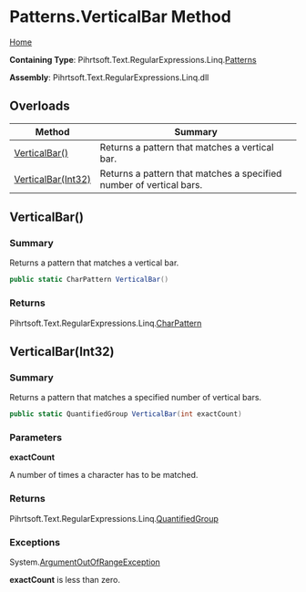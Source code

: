 # Patterns\.VerticalBar Method

[Home](../../../../../../README.md)

**Containing Type**: Pihrtsoft\.Text\.RegularExpressions\.Linq\.[Patterns](../README.md)

**Assembly**: Pihrtsoft\.Text\.RegularExpressions\.Linq\.dll

## Overloads

| Method | Summary |
| ------ | ------- |
| [VerticalBar()](#Pihrtsoft_Text_RegularExpressions_Linq_Patterns_VerticalBar) | Returns a pattern that matches a vertical bar\. |
| [VerticalBar(Int32)](#Pihrtsoft_Text_RegularExpressions_Linq_Patterns_VerticalBar_System_Int32_) | Returns a pattern that matches a specified number of vertical bars\. |

## VerticalBar\(\) <a name="Pihrtsoft_Text_RegularExpressions_Linq_Patterns_VerticalBar"></a>

### Summary

Returns a pattern that matches a vertical bar\.

```csharp
public static CharPattern VerticalBar()
```

### Returns

Pihrtsoft\.Text\.RegularExpressions\.Linq\.[CharPattern](../../CharPattern/README.md)

## VerticalBar\(Int32\) <a name="Pihrtsoft_Text_RegularExpressions_Linq_Patterns_VerticalBar_System_Int32_"></a>

### Summary

Returns a pattern that matches a specified number of vertical bars\.

```csharp
public static QuantifiedGroup VerticalBar(int exactCount)
```

### Parameters

**exactCount**

A number of times a character has to be matched\.

### Returns

Pihrtsoft\.Text\.RegularExpressions\.Linq\.[QuantifiedGroup](../../QuantifiedGroup/README.md)

### Exceptions

System\.[ArgumentOutOfRangeException](https://docs.microsoft.com/en-us/dotnet/api/system.argumentoutofrangeexception)

**exactCount** is less than zero\.

